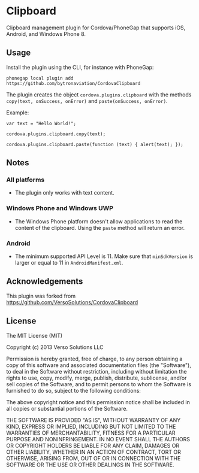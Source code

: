 Clipboard
=========

Clipboard management plugin for Cordova/PhoneGap that supports iOS, Android, and Windows Phone 8.

## Usage

Install the plugin using the CLI, for instance with PhoneGap:

	phonegap local plugin add https://github.com/bytronaviation/CordovaClipboard

The plugin creates the object `cordova.plugins.clipboard` with the methods `copy(text, onSuccess, onError)` and `paste(onSuccess, onError)`.

Example:

	var text = "Hello World!";

	cordova.plugins.clipboard.copy(text);

	cordova.plugins.clipboard.paste(function (text) { alert(text); });

## Notes

### All platforms

- The plugin only works with text content.

### Windows Phone and Windows UWP

- The Windows Phone platform doesn't allow applications to read the content of the clipboard. Using the `paste` method will return an error.

### Android

- The minimum supported API Level is 11. Make sure that `minSdkVersion` is larger or equal to 11 in `AndroidManifest.xml`.

## Acknowledgements

This plugin was forked from https://github.com/VersoSolutions/CordovaClipboard

## License

The MIT License (MIT)

Copyright (c) 2013 Verso Solutions LLC

Permission is hereby granted, free of charge, to any person obtaining a copy
of this software and associated documentation files (the "Software"), to deal
in the Software without restriction, including without limitation the rights
to use, copy, modify, merge, publish, distribute, sublicense, and/or sell
copies of the Software, and to permit persons to whom the Software is
furnished to do so, subject to the following conditions:

The above copyright notice and this permission notice shall be included in
all copies or substantial portions of the Software.

THE SOFTWARE IS PROVIDED "AS IS", WITHOUT WARRANTY OF ANY KIND, EXPRESS OR
IMPLIED, INCLUDING BUT NOT LIMITED TO THE WARRANTIES OF MERCHANTABILITY,
FITNESS FOR A PARTICULAR PURPOSE AND NONINFRINGEMENT. IN NO EVENT SHALL THE
AUTHORS OR COPYRIGHT HOLDERS BE LIABLE FOR ANY CLAIM, DAMAGES OR OTHER
LIABILITY, WHETHER IN AN ACTION OF CONTRACT, TORT OR OTHERWISE, ARISING FROM,
OUT OF OR IN CONNECTION WITH THE SOFTWARE OR THE USE OR OTHER DEALINGS IN
THE SOFTWARE.
